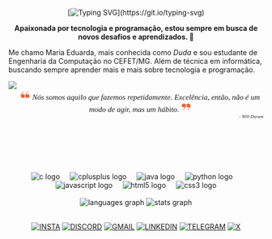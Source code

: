 <div align="center">

[![Typing SVG](https://readme-typing-svg.herokuapp.com?font=&pause=1000&color=EE6331&width=150&lines=Hello+World!)](https://git.io/typing-svg)

**Apaixonada por tecnologia e programação, estou sempre em busca de novos desafios e aprendizados. 🚀**

</div>

Me chamo Maria Eduarda, mais conhecida como *Duda* e sou estudante de Engenharia da Computação no CEFET/MG. Além de  técnica em informática, buscando sempre aprender mais e mais sobre tecnologia e programação. 


<img align="left" height="180" src="https://res.cloudinary.com/practicaldev/image/fetch/s--pzIjq_s2--/c_limit%2Cf_auto%2Cfl_progressive%2Cq_auto%2Cw_880/https://dev-to-uploads.s3.amazonaws.com/uploads/articles/qtaqls0tcwn2n9hsxdku.jpg"  />

<br> 
<div align="center" style="font-family: 'Fira Code'; font-size: 15px">
  <img src="./images/aspa1.png" width="20">
  <I width="10">Nós somos aquilo que fazemos repetidamente. Excelência, então, não é um modo de agir, mas um hábito.</I> <img src="./images/aspa2.png" width="20">
</div>

<div align="right" style="font-family: 'Fira Code'; font-size: 9px">
    <I> - Will Durant</I>  
</div>

<br clear="both">

<div align="center">
  <img src="https://skillicons.dev/icons?i=c" height="40" alt="c logo"  />
  <img width="12" />
  <img src="https://cdn.jsdelivr.net/gh/devicons/devicon/icons/cplusplus/cplusplus-original.svg" height="40" alt="cplusplus logo"  />
  <img width="12" />
  <img src="https://cdn.jsdelivr.net/gh/devicons/devicon/icons/java/java-original.svg" height="40" alt="java logo"  />
  <img width="12" />
  <img src="https://cdn.jsdelivr.net/gh/devicons/devicon/icons/python/python-original.svg" height="40" alt="python logo"  />
  <img width="12" />
  <img src="https://cdn.jsdelivr.net/gh/devicons/devicon/icons/javascript/javascript-original.svg" height="40" alt="javascript logo"  />
  <img width="12" />
  <img src="https://cdn.jsdelivr.net/gh/devicons/devicon/icons/html5/html5-original.svg" height="40" alt="html5 logo"  />
  <img width="12" />
  <img src="https://cdn.jsdelivr.net/gh/devicons/devicon/icons/css3/css3-original.svg" height="40" alt="css3 logo"  />
</div>

<br clear="both">

<div align="center">
  <img src="https://github-readme-stats.vercel.app/api/top-langs?username=dudatsouza&locale=en&hide_title=false&layout=compact&card_width=320&langs_count=6&theme=codeSTACKr&hide_border=true" height="120" alt="languages graph"  />
  <img src="https://github-readme-stats.vercel.app/api?username=dudatsouza&hide_title=false&hide_rank=false&show_icons=true&include_all_commits=true&count_private=true&disable_animations=false&theme=codeSTACKr&locale=en&hide_border=false&order=1" height="120" alt="stats graph"  />
</div>

<br clear="both">


<div align="center">

[![INSTA](https://img.shields.io/badge/-000?style=flat&logo=instagram&logoColor=red)](https://www.instagram.com/dudat_18)
[![DISCORD](https://img.shields.io/badge/-000?style=flat&logo=discord)](https://discord.com/invite/dudat_18)
[![GMAIL](https://img.shields.io/badge/-000?style=flat&logo=gmail)](dudateixeirasouza@gmail.com)
[![LINKEDIN](https://img.shields.io/badge/In-000?style=flat&logo=linkedin)](https://www.linkedin.com/in/dudatsouza)
[![TELEGRAM](https://img.shields.io/badge/-000?style=flat&logo=telegram&logoColor=blue)](https://t.me/dudat_18)
[![X](https://img.shields.io/badge/-000?style=flat&logo=x)](https://x.com/dudat_18)

</div>

